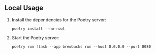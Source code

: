 ## Local Usage

1. Install the dependencies for the Poetry server:
   ```shell
   poetry install --no-root
   ```
2. Start the Poetry server:
   ```shell
   poetry run flask --app brewbucks run --host 0.0.0.0 --port 8080
   ```
